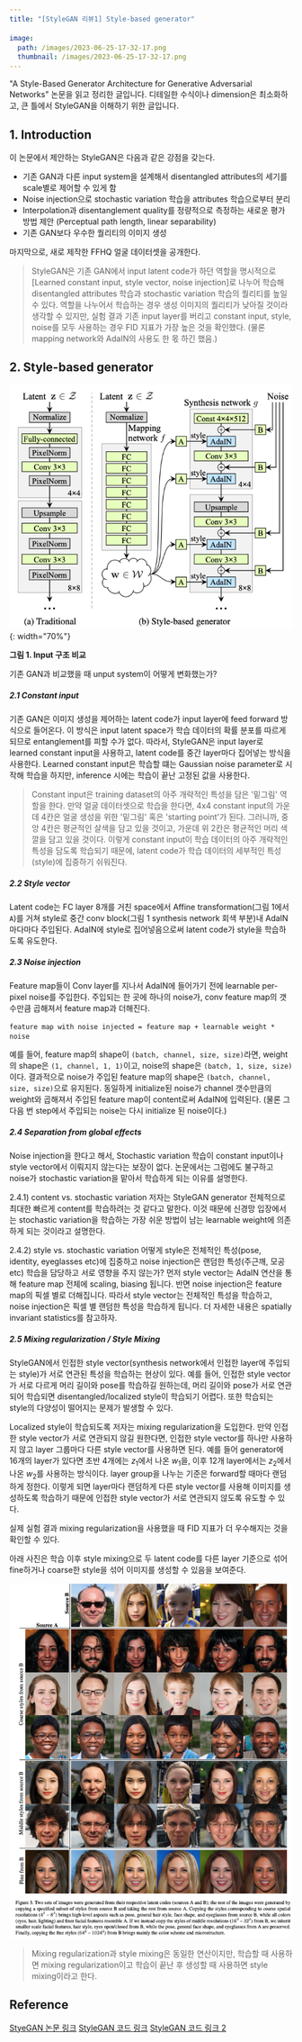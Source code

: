 ```yaml
---
title: "[StyleGAN 리뷰1] Style-based generator"

image: 
  path: /images/2023-06-25-17-32-17.png
  thumbnail: /images/2023-06-25-17-32-17.png
---
```


"A Style-Based Generator Architecture for Generative Adversarial Networks" 논문을 읽고 정리한 글입니다. 디테일한 수식이나 dimension은 최소화하고, 큰 틀에서 StyleGAN을 이해하기 위한 글입니다.

## 1. Introduction
이 논문에서 제안하는 StyleGAN은 다음과 같은 강점을 갖는다.

- 기존 GAN과 다른 input system을 설계해서 disentangled attributes의 세기를 scale별로 제어할 수 있게 함
- Noise injection으로 stochastic variation 학습을 attributes 학습으로부터 분리
- Interpolation과 disentanglement quality를 정량적으로 측정하는 새로운 평가 방법 제안
(Perceptual path length, linear separability)
- 기존 GAN보다 우수한 퀄리티의 이미지 생성

마지막으로, 새로 제작한 FFHQ 얼굴 데이터셋을 공개한다.

> StyleGAN은 기존 GAN에서 input latent code가 하던 역할을 명시적으로 [Learned constant input, style vector, noise injection]로 나누어 학습해 disentangled attributes 학습과 stochastic variation 학습의 퀄리티를 높일 수 있다. 역할을 나누어서 학습하는 경우 생성 이미지의 퀄리티가 낮아질 것이라 생각할 수 있지만, 실험 결과 기존 input layer를 버리고 constant input, style, noise를 모두 사용하는 경우 FID 지표가 가장 높은 것을 확인했다. (물론 mapping network와 AdaIN의 사용도 한 몫 하긴 했음.)

## 2. Style-based generator
![](/images/2023-06-25-17-55-52.png){: width="70%"}

**그림 1. Input 구조 비교**

기존 GAN과 비교했을 때 unput system이 어떻게 변화했는가? 
##### 2.1 Constant input
기존 GAN은 이미지 생성을 제어하는 latent code가 input layer에 feed forward 방식으로 들어온다.
이 방식은 input latent space가 학습 데이터의 확률 분포를 따르게 되므로 entanglement를 피할 수가 없다.
따라서, StyleGAN은 input layer로 learned constant input을 사용하고, latent code를 중간 layer마다 집어넣는 방식을 사용한다. Learned constant input은 학습할 떄는 Gaussian noise parameter로 시작해 학습을 하지만, inference 시에는 학습이 끝난 고정된 값을 사용한다.

> Constant input은 training dataset의 아주 개략적인 특성을 담은 '밑그림' 역할을 한다. 만약 얼굴 데이터셋으로 학습을 한다면, 4x4 constant input의 가운데 4칸은 얼굴 생성을 위한 '밑그림' 혹은 'starting point'가 된다. 그러니까, 중앙 4칸은 평균적인 살색을 담고 있을 것이고, 가운데 위 2칸은 평균적인 머리 색깔을 담고 있을 것이다. 이렇게 constant input이 학습 데이터의 아주 개략적인 특성을 담도록 학습되기 때문에, latent code가 학습 데이터의 세부적인 특성(style)에 집중하기 쉬워진다.

##### 2.2 Style vector
Latent code는 FC layer 8개를 거친 space에서 Affine transformation(그림 1에서 `A`)를 거쳐 style로 중간 conv block(그림 1 synthesis network 회색 부분)내 AdaIN 마다마다 주입된다. AdaIN에 style로 집어넣음으로써 latent code가 style을 학습하도록 유도한다. 


##### 2.3 Noise injection
Feature map들이 Conv layer를 지나서 AdaIN에 들어가기 전에 learnable per-pixel noise를 주입한다. 주입되는 한 곳에 하나의 noise가, conv feature map의 갯수만큼 곱해져서 feature map과 더해진다.

`feature map with noise injected = feature map + learnable weight * noise`

예를 들어, feature map의 shape이 `(batch, channel, size, size)`라면, weight의 shape은 `(1, channel, 1, 1)`이고, noise의 shape은 `(batch, 1, size, size)`이다. 결과적으로 noise가 주입된 feature map의 shape은 `(batch, channel, size, size)`으로 유지된다. 동일하게 initialize된 noise가 channel 갯수만큼의 weight와 곱해져서 주입된 feature map이 content로써 AdaIN에 입력된다. (물론 그 다음 번 step에서 주입되는 noise는 다시 initialize 된 noise이다.)

##### 2.4 Separation from global effects

Noise injection을 한다고 해서, Stochastic variation 학습이 constant input이나 style vector에서 이뤄지지 않는다는 보장이 없다. 논문에서는 그럼에도 불구하고 noise가 stochastic variation을 맡아서 학습하게 되는 이유를 설명한다. 

2.4.1) content vs. stochastic variation
저자는 StyleGAN generator 전체적으로 최대한 빠르게 content를 학습하려는 것 같다고 말한다. 이것 때문에 신경망 입장에서는 stochastic variation을 학습하는 가장 쉬운 방법이 남는 learnable weight에 의존하게 되는 것이라고 설명한다. 

2.4.2) style vs. stochastic variation
어떻게 style은 전체적인 특성(pose, identity, eyeglasses etc)에 집중하고 noise injection은 랜덤한 특성(주근깨, 모공 etc) 학습을 담당하고 서로 영향을 주지 않는가? 먼저 style vector는 AdaIN 연산을 통해 feature map 전체에 scaling, biasing 됩니다. 반면 noise injection은 feature map의 픽셀 별로 더해집니다. 따라서 style vector는 전체적인 특성을 학습하고, noise injection은 픽셀 별 랜덤한 특성을 학습하게 됩니다. 더 자세한 내용은 spatially invariant statistics를 참고하자.

##### 2.5 Mixing regularization / Style Mixing
StyleGAN에서 인접한 style vector(synthesis network에서 인접한 layer에 주입되는 style)가 서로 연관된 특성을 학습하는 현상이 있다. 예를 들어, 인접한 style vector가 서로 다르게 머리 길이와 pose를 학습하길 원하는데, 머리 길이와 pose가 서로 연관되어 학습되면 disentangled/localized style이 학습되기 어렵다. 또한 학습되는 style의 다양성이 떨어지는 문제가 발생할 수 있다.

Localized style이 학습되도록 저자는 mixing regularization을 도입한다. 만약 인접한 style vector가 서로 연관되지 않길 원한다면, 인접한 style vector를 하나만 사용하지 않고 layer 그룹마다 다른 style vector를 사용하면 된다. 예를 들어 generator에 16개의 layer가 있다면 초반 4개에는 $z_1$에서 나온 $w_1$을, 이후 12개 layer에서는 $z_2$에서 나온 $w_2$를 사용하는 방식이다. layer group을 나누는 기준은 forward할 때마다 랜덤하게 정한다. 이렇게 되면 layer마다 랜덤하게 다른 style vector를 사용해 이미지를 생성하도록 학습하기 때문에 인접한 style vector가 서로 연관되지 않도록 유도할 수 있다. 

실제 실험 결과 mixing regularization을 사용했을 때 FID 지표가 더 우수해지는 것을 확인할 수 있다.

아래 사진은 학습 이후 style mixing으로 두 latent code를 다른 layer 기준으로 섞어 fine하거나 coarse한 style을 섞어 이미지를 생성할 수 있음을 보여준다.

![](/images/2023-06-28-17-24-09.png)

>Mixing regularization과 style mixing은 동일한 연산이지만, 학습할 때 사용하면 mixing regularization이고 학습이 끝난 후 생성할 때 사용하면 style mixing이라고 한다.


## Reference
[StyeGAN 논문 링크](https://arxiv.org/pdf/1812.04948.pdf)
[StyleGAN 코드 링크](https://github.com/NVlabs/stylegan/)
[StyleGAN 코드 링크 2](https://github.com/rosinality/style-based-gan-pytorch/)